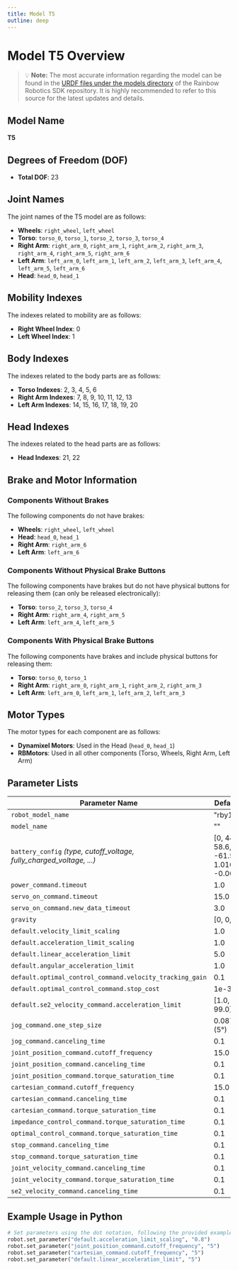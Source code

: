 ```yaml
---
title: Model T5
outline: deep
---
```


# Model T5 Overview

> :bulb: **Note:** The most accurate information regarding the model can be found in the [URDF files under the models directory](https://github.com/RainbowRobotics/rby1-sdk/blob/v0.4.1/models/rby1t5/urdf/model.urdf) of the Rainbow Robotics SDK repository. It is highly recommended to refer to this source for the latest updates and details.

## Model Name
**T5**

## Degrees of Freedom (DOF)
- **Total DOF**: 23

## Joint Names

The joint names of the T5 model are as follows:

- **Wheels**: `right_wheel`, `left_wheel`
- **Torso**: `torso_0`, `torso_1`, `torso_2`, `torso_3`, `torso_4`
- **Right Arm**: `right_arm_0`, `right_arm_1`, `right_arm_2`, `right_arm_3`, `right_arm_4`, `right_arm_5`, `right_arm_6`
- **Left Arm**: `left_arm_0`, `left_arm_1`, `left_arm_2`, `left_arm_3`, `left_arm_4`, `left_arm_5`, `left_arm_6`
- **Head**: `head_0`, `head_1`

## Mobility Indexes
The indexes related to mobility are as follows:

- **Right Wheel Index**: 0
- **Left Wheel Index**: 1

## Body Indexes
The indexes related to the body parts are as follows:

- **Torso Indexes**: 2, 3, 4, 5, 6
- **Right Arm Indexes**: 7, 8, 9, 10, 11, 12, 13
- **Left Arm Indexes**: 14, 15, 16, 17, 18, 19, 20

## Head Indexes
The indexes related to the head parts are as follows:
- **Head Indexes**: 21, 22

## Brake and Motor Information
### Components Without Brakes
The following components do not have brakes:
- **Wheels**: `right_wheel`, `left_wheel`
- **Head**: `head_0`, `head_1`
- **Right Arm**: `right_arm_6`
- **Left Arm**: `left_arm_6`

### Components Without Physical Brake Buttons
The following components have brakes but do not have physical buttons for releasing them (can only be released electronically):
- **Torso**: `torso_2`, `torso_3`, `torso_4`
- **Right Arm**: `right_arm_4`, `right_arm_5`
- **Left Arm**: `left_arm_4`, `left_arm_5`

### Components With Physical Brake Buttons
The following components have brakes and include physical buttons for releasing them:
- **Torso**: `torso_0`, `torso_1`
- **Right Arm**: `right_arm_0`, `right_arm_1`, `right_arm_2`, `right_arm_3`
- **Left Arm**: `left_arm_0`, `left_arm_1`, `left_arm_2`, `left_arm_3`

## Motor Types
The motor types for each component are as follows:
- **Dynamixel Motors**: Used in the Head (`head_0`, `head_1`)
- **RBMotors**: Used in all other components (Torso, Wheels, Right Arm, Left Arm)

## Parameter Lists

| Parameter Name                                                        | Default Value                | Min Value          | Max Value          | Unit   |
|-----------------------------------------------------------------------|------------------------------|--------------------|--------------------|--------|
| `robot_model_name`                                                    | "rby1t5"                     | -                  | -                  |        |
| `model_name`                                                          | ""                           | -                  | -                  |        |
| `battery_config` *(type, cutoff_voltage, fully_charged_voltage, ...)*  | [0, 44.7, 58.6, 1123.0, -61.587, 1.0168, -0.0045] | -  | -                  |        |
| `power_command.timeout`                                               | 1.0                          | 0.0                | 10.0               | sec    |
| `servo_on_command.timeout`                                            | 15.0                         | 0.0                | 30.0               | sec    |
| `servo_on_command.new_data_timeout`                                   | 3.0                          | 0.0                | 10.0               | sec    |
| `gravity`                                                             | [0, 0, -9.8]                 | -                  | -                  | m/s²   |
| `default.velocity_limit_scaling`                                      | 1.0                          | 0.01               | 1.5                |        |
| `default.acceleration_limit_scaling`                                  | 1.0                          | 0.01               | 1.5                |        |
| `default.linear_acceleration_limit`                                   | 5.0                          | 0.01               | 10.0               |        |
| `default.angular_acceleration_limit`                                  | 1.0                          | 0.01               | 5.0                |        |
| `default.optimal_control_command.velocity_tracking_gain`              | 0.1                          | 1e-5               | 1.0                |        |
| `default.optimal_control_command.stop_cost`                           | 1e-3                         | 1e-6               | 1e9                |        |
| `default.se2_velocity_command.acceleration_limit`                     | [1.0, 5.0, 99.0]             | -                  | -                  |        |
| `jog_command.one_step_size`                                           | 0.087266463 (5°)             | 0.017453293 (1°)   | 0.17453293 (10°)   | rad    |
| `jog_command.canceling_time`                                          | 0.1                          | 1e-3               | 10.0               | sec    |
| `joint_position_command.cutoff_frequency`                             | 15.0                         | 1e-3               | 100.0              | Hz     |
| `joint_position_command.canceling_time`                               | 0.1                          | 1e-3               | 1.0                | sec    |
| `joint_position_command.torque_saturation_time`                       | 0.1                          | 1e-3               | 1.0                | sec    |
| `cartesian_command.cutoff_frequency`                                  | 15.0                         | 1e-3               | 100.0              | Hz     |
| `cartesian_command.canceling_time`                                    | 0.1                          | 1e-3               | 1.0                | sec    |
| `cartesian_command.torque_saturation_time`                            | 0.1                          | 1e-3               | 1.0                | sec    |
| `impedance_control_command.torque_saturation_time`                    | 0.1                          | 1e-3               | 1.0                | sec    |
| `optimal_control_command.torque_saturation_time`                      | 0.1                          | 1e-3               | 1.0                | sec    |
| `stop_command.canceling_time`                                         | 0.1                          | 1e-3               | 1.0                | sec    |
| `stop_command.torque_saturation_time`                                 | 0.1                          | 1e-3               | 1.0                | sec    |
| `joint_velocity_command.canceling_time`                               | 0.1                          | 1e-3               | 1.0                | sec    |
| `joint_velocity_command.torque_saturation_time`                       | 0.1                          | 1e-3               | 1.0                | sec    |
| `se2_velocity_command.canceling_time`                                 | 0.1                          | 1e-3               | 1.0                | sec    |

## Example Usage in Python

```python
# Set parameters using the dot notation, following the provided examples
robot.set_parameter("default.acceleration_limit_scaling", "0.8")
robot.set_parameter("joint_position_command.cutoff_frequency", "5")
robot.set_parameter("cartesian_command.cutoff_frequency", "5")
robot.set_parameter("default.linear_acceleration_limit", "5")
```